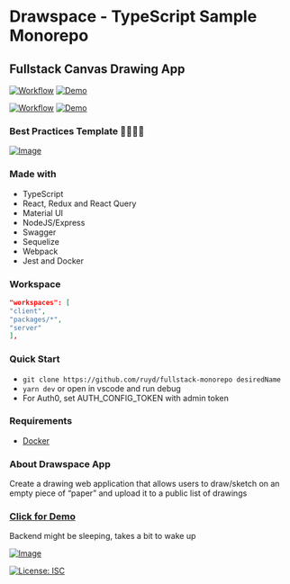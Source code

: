 # Drawspace - TypeScript Sample Monorepo

## Fullstack Canvas Drawing App

[![Workflow](https://github.com/ruyd/fullstack-monorepo/actions/workflows/deploy-client.yml/badge.svg)](https://github.com/ruyd/fullstack-monorepo/actions/workflows/deploy-client.yml)
[![Demo](https://img.shields.io/badge/Deployment-GITHUB%20PAGES-GREEN.svg)](https://ruyd.github.io/fullstack-monorepo)

[![Workflow](https://github.com/ruyd/fullstack-monorepo/actions/workflows/deploy-server.yml/badge.svg)](https://github.com/ruyd/fullstack-monorepo/actions/workflows/deploy-server.yml)
[![Demo](https://img.shields.io/badge/Deployment-HEROKU-GREEN.svg)](https://drawspace-api.herokuapp.com/docs)

### Best Practices Template 🙌💕😎✨

[![Image](https://raw.githubusercontent.com/ruyd/fullstack-monorepo/master/client/src/pages/Home/images/lighthouse.png)](https://ruyd.github.io/fullstack-monorepo)
### Made with

- TypeScript
- React, Redux and React Query
- Material UI
- NodeJS/Express
- Swagger
- Sequelize
- Webpack
- Jest and Docker
 
### Workspace

```json
"workspaces": [
"client",
"packages/*",
"server"
],
```

### Quick Start

- `git clone https://github.com/ruyd/fullstack-monorepo desiredName`
- `yarn dev` or open in vscode and run debug  
- For Auth0, set AUTH_CONFIG_TOKEN with admin token

### Requirements
- [Docker](https://www.docker.com/) 
### About Drawspace App

Create a drawing web application that allows users to draw/sketch on an empty piece of “paper” and upload it to a public list of drawings

### [Click for Demo](https://ruyd.github.io/fullstack-monorepo)

Backend might be sleeping, takes a bit to wake up

[![Image](https://raw.githubusercontent.com/ruyd/fullstack-monorepo/master/client/src/pages/Home/images/self.PNG)](https://ruyd.github.io/fullstack-monorepo/draw)

[![License: ISC](https://img.shields.io/badge/License-ISC-blue.svg)](https://opensource.org/licenses/ISC)
